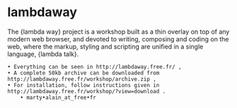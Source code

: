 # lambdaway
The {lambda way} project is a workshop built as a thin overlay on top of any modern web browser, and devoted to writing, composing and coding on the web, where the markup, styling and scripting are unified in a single language, {lambda talk}.

    • Everything can be seen in http://lambdaway.free.fr/ ,
    • A complete 50kb archive can be downloaded from http://lambdaway.free.fr/workshop/archive.zip , 
    • For installation, follow instructions given in http://lambdaway.free.fr/workshop/?view=download .
		• marty•alain_at_free•fr